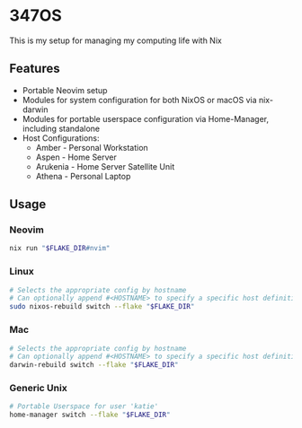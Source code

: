 # 347OS

This is my setup for managing my computing life with Nix

## Features

- Portable Neovim setup
- Modules for system configuration for both NixOS or macOS via nix-darwin
- Modules for portable userspace configuration via Home-Manager, including standalone
- Host Configurations:
  - Amber - Personal Workstation
  - Aspen - Home Server
  - Arukenia - Home Server Satellite Unit
  - Athena - Personal Laptop

## Usage

### Neovim

```bash
nix run "$FLAKE_DIR#nvim"
```

### Linux

```bash
# Selects the appropriate config by hostname
# Can optionally append #<HOSTNAME> to specify a specific host definition
sudo nixos-rebuild switch --flake "$FLAKE_DIR"
```

### Mac

```bash
# Selects the appropriate config by hostname
# Can optionally append #<HOSTNAME> to specify a specific host definition
darwin-rebuild switch --flake "$FLAKE_DIR"
```

### Generic Unix

```bash
# Portable Userspace for user 'katie'
home-manager switch --flake "$FLAKE_DIR"
```
